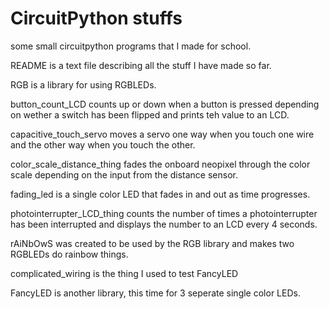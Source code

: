 # CircuitPython stuffs
some small circuitpython programs that I made for school.

README is a text file describing all the stuff I have made so far.

RGB is a library for using RGBLEDs.

button_count_LCD counts up or down when a button is pressed depending on wether a switch has been flipped and prints teh value to an LCD.

capacitive_touch_servo moves a servo one way when you touch one wire and the other way when you touch the other.

color_scale_distance_thing fades the onboard neopixel through the color scale depending on the input from the distance sensor.

fading_led is a single color LED that fades in and out as time progresses.

photointerrupter_LCD_thing counts the number of times a photointerrupter has been interrupted and displays the number to an LCD every 4 seconds.

rAiNbOwS was created to be used by the RGB library and makes two RGBLEDs do rainbow things.

complicated_wiring is the thing I used to test FancyLED

FancyLED is another library, this time for 3 seperate single color LEDs.

